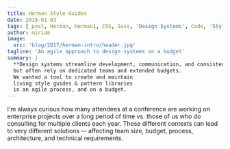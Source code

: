 ```yaml
---
title: Herman Style Guides
date: 2018-01-03
tags: [_post, Herman, Herman1, CSS, Sass, 'Design Systems', Code, 'Style Guides']
author: miriam
image:
  src: 'blog/2017/herman-intro/header.jpg'
tagline: 'An agile approach to design systems on a budget'
summary: |
  **Design systems streamline development, communication, and consistency** --
  but often rely on dedicated teams and extended budgets.
  We wanted a tool to create and maintain
  living style guides & pattern libraries
  in an agile process, and on a budget.
---
```


I'm always curious how many attendees at a conference
are working on enterprise projects
over a long period of time
vs. those of us who do consulting
for multiple clients each year.
These different contexts can lead to very different solutions --
affecting team size, budget, process, architecture,
and technical requirements.
